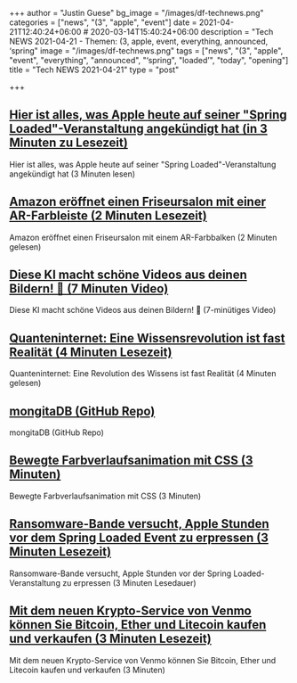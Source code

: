 +++
author = "Justin Guese"
bg_image = "/images/df-technews.png"
categories = ["news", "(3", "apple", "event"]
date = 2021-04-21T12:40:24+06:00 # 2020-03-14T15:40:24+06:00
description = "Tech NEWS 2021-04-21 - Themen: (3, apple, event, everything, announced, ‘spring"
image = "/images/df-technews.png"
tags = ["news", "(3", "apple", "event", "everything", "announced", "‘spring", "loaded’", "today", "opening"]
title = "Tech NEWS 2021-04-21"
type = "post"

+++

## [Hier ist alles, was Apple heute auf seiner "Spring Loaded"-Veranstaltung angekündigt hat (in 3 Minuten zu Lesezeit)](https://techcrunch.com/2021/04/20/heres-everything-apple-announced-at-its-spring-loaded-event-today/)

 Hier ist alles, was Apple heute auf seiner "Spring Loaded"-Veranstaltung angekündigt hat (3 Minuten lesen)

## [Amazon eröffnet einen Friseursalon mit einer AR-Farbleiste (2 Minuten Lesezeit)](https://www.engadget.com/amazon-hair-salon-ar-color-bar-121013314.html)

 Amazon eröffnet einen Friseursalon mit einem AR-Farbbalken (2 Minuten gelesen)

## [Diese KI macht schöne Videos aus deinen Bildern! 🌊 (7 Minuten Video)](https://www.youtube.com/watch?v=t7nO7MPcOGo&utm_source=tldrnewsletter/1/01000178f3e8b401-e9c6df05-7d54-4928-87bf-3dd9617a81ae-000000/7ovnpPyVwZ1wvropZP_P3oJp0fBvCp4QXjIZnCY0NVo=189)

 Diese KI macht schöne Videos aus deinen Bildern! 🌊 (7-minütiges Video)

## [Quanteninternet: Eine Wissensrevolution ist fast Realität (4 Minuten Lesezeit)](https://www.inverse.com/innovation/quantum-internet-is-coming)

 Quanteninternet: Eine Revolution des Wissens ist fast Realität (4 Minuten gelesen)

## [mongitaDB (GitHub Repo)](https://github.com/scottrogowski/mongita)

 mongitaDB (GitHub Repo)

## [Bewegte Farbverlaufsanimation mit CSS (3 Minuten)](https://souravdey777.hashnode.dev/moving-gradient-animation-with-css)

 Bewegte Farbverlaufsanimation mit CSS (3 Minuten)

## [Ransomware-Bande versucht, Apple Stunden vor dem Spring Loaded Event zu erpressen (3 Minuten Lesezeit)](https://therecord.media/ransomware-gang-tries-to-extort-apple-hours-ahead-of-spring-loaded-event/)

 Ransomware-Bande versucht, Apple Stunden vor der Spring Loaded-Veranstaltung zu erpressen (3 Minuten Lesedauer)

## [Mit dem neuen Krypto-Service von Venmo können Sie Bitcoin, Ether und Litecoin kaufen und verkaufen (3 Minuten Lesezeit)](https://arstechnica.com/tech-policy/2021/04/venmos-new-crypto-service-lets-you-buy-and-sell-bitcoin-ether-and-litecoin/)

 Mit dem neuen Krypto-Service von Venmo können Sie Bitcoin, Ether und Litecoin kaufen und verkaufen (3 Minuten)

